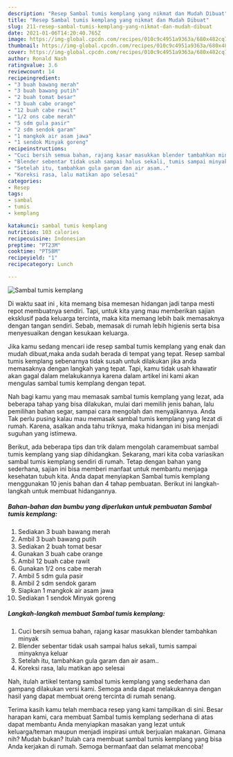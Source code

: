 ```yaml
---
description: "Resep Sambal tumis kemplang yang nikmat dan Mudah Dibuat"
title: "Resep Sambal tumis kemplang yang nikmat dan Mudah Dibuat"
slug: 211-resep-sambal-tumis-kemplang-yang-nikmat-dan-mudah-dibuat
date: 2021-01-06T14:20:40.765Z
image: https://img-global.cpcdn.com/recipes/010c9c4951a9363a/680x482cq70/sambal-tumis-kemplang-foto-resep-utama.jpg
thumbnail: https://img-global.cpcdn.com/recipes/010c9c4951a9363a/680x482cq70/sambal-tumis-kemplang-foto-resep-utama.jpg
cover: https://img-global.cpcdn.com/recipes/010c9c4951a9363a/680x482cq70/sambal-tumis-kemplang-foto-resep-utama.jpg
author: Ronald Nash
ratingvalue: 3.6
reviewcount: 14
recipeingredient:
- "3 buah bawang merah"
- "3 buah bawang putih"
- "2 buah tomat besar"
- "3 buah cabe orange"
- "12 buah cabe rawit"
- "1/2 ons cabe merah"
- "5 sdm gula pasir"
- "2 sdm sendok garam"
- "1 mangkok air asam jawa"
- "1 sendok Minyak goreng"
recipeinstructions:
- "Cuci bersih semua bahan, rajang kasar masukkan blender tambahkan minyak"
- "Blender sebentar tidak usah sampai halus sekali, tumis sampai minyaknya keluar"
- "Setelah itu, tambahkan gula garam dan air asam.."
- "Koreksi rasa, lalu matikan apo selesai"
categories:
- Resep
tags:
- sambal
- tumis
- kemplang

katakunci: sambal tumis kemplang 
nutrition: 103 calories
recipecuisine: Indonesian
preptime: "PT23M"
cooktime: "PT58M"
recipeyield: "1"
recipecategory: Lunch

---
```



![Sambal tumis kemplang](https://img-global.cpcdn.com/recipes/010c9c4951a9363a/680x482cq70/sambal-tumis-kemplang-foto-resep-utama.jpg)

Di waktu  saat ini , kita memang bisa memesan hidangan jadi tanpa mesti repot membuatnya sendiri. Tapi, untuk kita yang mau memberikan sajian eksklusif pada keluarga tercinta, maka kita memang lebih baik memasaknya dengan tangan sendiri. Sebab, memasak di rumah lebih higienis serta bisa menyesuaikan dengan kesukaan keluarga.

Jika kamu sedang mencari ide resep sambal tumis kemplang yang enak dan mudah dibuat,maka anda sudah berada di tempat yang tepat. Resep sambal tumis kemplang  sebenarnya tidak susah untuk dilakukan jika anda memasaknya dengan langkah yang tepat. Tapi, kamu tidak usah khawatir akan gagal dalam melakukannya 
karena dalam artikel ini kami akan mengulas sambal tumis kemplang dengan tepat.  



Nah bagi kamu yang mau memasak sambal tumis kemplang yang lezat, ada beberapa tahap yang bisa dilakukan, mulai dari memilih jenis bahan, lalu pemilihan bahan segar, sampai cara mengolah dan menyajikannya. Anda Tak perlu pusing kalau mau memasak sambal tumis kemplang yang lezat di rumah. Karena, asalkan anda  tahu triknya, maka hidangan ini bisa menjadi suguhan yang istimewa.

Berikut, ada beberapa tips dan trik dalam mengolah caramembuat sambal tumis kemplang yang siap dihidangkan. Sekarang, mari kita coba variasikan sambal tumis kemplang sendiri di rumah. Tetap dengan bahan yang sederhana, sajian ini bisa memberi manfaat untuk membantu menjaga kesehatan tubuh kita. Anda dapat menyiapkan Sambal tumis kemplang menggunakan 10 jenis bahan dan 4 tahap pembuatan. Berikut ini langkah-langkah untuk membuat hidangannya.

<!--inarticleads1-->

##### Bahan-bahan dan bumbu yang diperlukan untuk pembuatan Sambal tumis kemplang:

1. Sediakan 3 buah bawang merah
1. Ambil 3 buah bawang putih
1. Sediakan 2 buah tomat besar
1. Gunakan 3 buah cabe orange
1. Ambil 12 buah cabe rawit
1. Gunakan 1/2 ons cabe merah
1. Ambil 5 sdm gula pasir
1. Ambil 2 sdm sendok garam
1. Siapkan 1 mangkok air asam jawa
1. Sediakan 1 sendok Minyak goreng




<!--inarticleads2-->

##### Langkah-langkah membuat Sambal tumis kemplang:

1. Cuci bersih semua bahan, rajang kasar masukkan blender tambahkan minyak
1. Blender sebentar tidak usah sampai halus sekali, tumis sampai minyaknya keluar
1. Setelah itu, tambahkan gula garam dan air asam..
1. Koreksi rasa, lalu matikan apo selesai




Nah, itulah artikel tentang  sambal tumis kemplang  yang sederhana dan gampang dilakukan versi kami. Semoga anda dapat melakukannya dengan hasil yang dapat membuat oreng tercinta di rumah senang. 

Terima kasih kamu telah membaca resep yang kami tampilkan di sini. Besar harapan kami, cara membuat  Sambal tumis kemplang sederhana di atas dapat membantu Anda menyiapkan masakan yang lezat untuk keluarga/teman maupun menjadi inspirasi untuk berjualan makanan. Gimana nih? Mudah bukan? Itulah cara membuat sambal tumis kemplang yang bisa Anda kerjakan di rumah. Semoga bermanfaat dan selamat mencoba!

